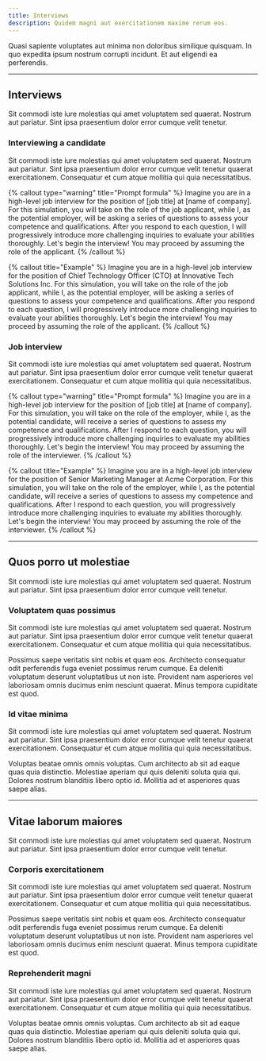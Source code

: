 ```yaml
---
title: Interviews
description: Quidem magni aut exercitationem maxime rerum eos.
---
```


Quasi sapiente voluptates aut minima non doloribus similique quisquam. In quo expedita ipsum nostrum corrupti incidunt. Et aut eligendi ea perferendis.

---

## Interviews

Sit commodi iste iure molestias qui amet voluptatem sed quaerat. Nostrum aut pariatur. Sint ipsa praesentium dolor error cumque velit tenetur.

### Interviewing a candidate

Sit commodi iste iure molestias qui amet voluptatem sed quaerat. Nostrum aut pariatur. Sint ipsa praesentium dolor error cumque velit tenetur quaerat exercitationem. Consequatur et cum atque mollitia qui quia necessitatibus.

{% callout type="warning" title="Prompt formula" %}
Imagine you are in a high-level job interview for the position of [job title] at [name of company]. For this simulation, you will take on the role of the job applicant, while I, as the potential employer, will be asking a series of questions to assess your competence and qualifications. After you respond to each question, I will progressively introduce more challenging inquiries to evaluate your abilities thoroughly. Let's begin the interview! You may proceed by assuming the role of the applicant.
{% /callout %}

{% callout title="Example" %}
Imagine you are in a high-level job interview for the position of Chief Technology Officer (CTO) at Innovative Tech Solutions Inc. For this simulation, you will take on the role of the job applicant, while I, as the potential employer, will be asking a series of questions to assess your competence and qualifications. After you respond to each question, I will progressively introduce more challenging inquiries to evaluate your abilities thoroughly. Let's begin the interview! You may proceed by assuming the role of the applicant.
{% /callout %}

### Job interview

Sit commodi iste iure molestias qui amet voluptatem sed quaerat. Nostrum aut pariatur. Sint ipsa praesentium dolor error cumque velit tenetur quaerat exercitationem. Consequatur et cum atque mollitia qui quia necessitatibus.

{% callout type="warning" title="Prompt formula" %}
Imagine you are in a high-level job interview for the position of [job title] at [name of company]. For this simulation, you will take on the role of the employer, while I, as the potential candidate, will receive a series of questions to assess my competence and qualifications. After I respond to each question, you will progressively introduce more challenging inquiries to evaluate my abilities thoroughly. Let's begin the interview! You may proceed by assuming the role of the interviewer.
{% /callout %}

{% callout title="Example" %}
Imagine you are in a high-level job interview for the position of Senior Marketing Manager at Acme Corporation. For this simulation, you will take on the role of the employer, while I, as the potential candidate, will receive a series of questions to assess my competence and qualifications. After I respond to each question, you will progressively introduce more challenging inquiries to evaluate my abilities thoroughly. Let's begin the interview! You may proceed by assuming the role of the interviewer.
{% /callout %}

---

## Quos porro ut molestiae

Sit commodi iste iure molestias qui amet voluptatem sed quaerat. Nostrum aut pariatur. Sint ipsa praesentium dolor error cumque velit tenetur.

### Voluptatem quas possimus

Sit commodi iste iure molestias qui amet voluptatem sed quaerat. Nostrum aut pariatur. Sint ipsa praesentium dolor error cumque velit tenetur quaerat exercitationem. Consequatur et cum atque mollitia qui quia necessitatibus.

Possimus saepe veritatis sint nobis et quam eos. Architecto consequatur odit perferendis fuga eveniet possimus rerum cumque. Ea deleniti voluptatum deserunt voluptatibus ut non iste. Provident nam asperiores vel laboriosam omnis ducimus enim nesciunt quaerat. Minus tempora cupiditate est quod.

### Id vitae minima

Sit commodi iste iure molestias qui amet voluptatem sed quaerat. Nostrum aut pariatur. Sint ipsa praesentium dolor error cumque velit tenetur quaerat exercitationem. Consequatur et cum atque mollitia qui quia necessitatibus.

Voluptas beatae omnis omnis voluptas. Cum architecto ab sit ad eaque quas quia distinctio. Molestiae aperiam qui quis deleniti soluta quia qui. Dolores nostrum blanditiis libero optio id. Mollitia ad et asperiores quas saepe alias.

---

## Vitae laborum maiores

Sit commodi iste iure molestias qui amet voluptatem sed quaerat. Nostrum aut pariatur. Sint ipsa praesentium dolor error cumque velit tenetur.

### Corporis exercitationem

Sit commodi iste iure molestias qui amet voluptatem sed quaerat. Nostrum aut pariatur. Sint ipsa praesentium dolor error cumque velit tenetur quaerat exercitationem. Consequatur et cum atque mollitia qui quia necessitatibus.

Possimus saepe veritatis sint nobis et quam eos. Architecto consequatur odit perferendis fuga eveniet possimus rerum cumque. Ea deleniti voluptatum deserunt voluptatibus ut non iste. Provident nam asperiores vel laboriosam omnis ducimus enim nesciunt quaerat. Minus tempora cupiditate est quod.

### Reprehenderit magni

Sit commodi iste iure molestias qui amet voluptatem sed quaerat. Nostrum aut pariatur. Sint ipsa praesentium dolor error cumque velit tenetur quaerat exercitationem. Consequatur et cum atque mollitia qui quia necessitatibus.

Voluptas beatae omnis omnis voluptas. Cum architecto ab sit ad eaque quas quia distinctio. Molestiae aperiam qui quis deleniti soluta quia qui. Dolores nostrum blanditiis libero optio id. Mollitia ad et asperiores quas saepe alias.
